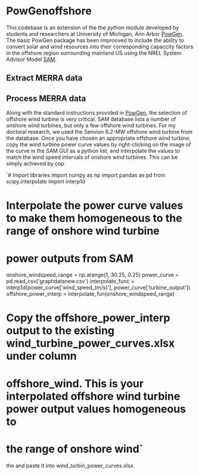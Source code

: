 # PowGenoffshore

This codebase is an extension of the the python module developed by students and researchers at University of Michigan, Ann Arbor [PowGen](https://github.com/ijbd/powGen). The basic PowGen package has been improoved to include the ability to convert solar and wind resources into their corresponding capaccity factors in the offshore region surrounding mainland US using the NREL System Advisor Model [SAM](https://sam.nrel.gov/).

## Extract MERRA data


## Process MERRA data

Along with the standard instructions provided in [PowGen](https://github.com/ijbd/powGen), the selection of offshore wind turbine is very critical. SAM database lists a number of onshore wind turbines, but only a few offshore wind turbines. For my doctoral research, we used the Senvion 6.2-MW offshore wind turbine from the database. Once you have chosen an appropriate offshore wind turbine, copy the wind turbine power curve values by right-clicking on the image of the curve in the SAM GUI as a python list, and interpolate the values to match the wind speed intervals of onshore wind turbines. This can be simply achieved by cop

`# Import libraries
import numpy as np
import pandas as pd
from scipy.interpolate import interp1d

# Interpolate the power curve values to make them homogeneous to the range of onshore wind turbine
# power outputs from SAM
onshore_windspeed_range = np.arange(1, 30.25, 0.25)
power_curve = pd.read_csv('graphdatanew.csv')
interpolate_func = interp1d(power_curve['wind_speed_(m/s)'], power_curve['turbine_output'])
offshore_power_interp = interpolate_fun(onshore_windspeed_range)

# Copy the offshore_power_interp output to the existing wind_turbine_power_curves.xlsx under column 
# offshore_wind. This is your interpolated offshore wind turbine power output values homogeneous to 
# the range of onshore wind`





the and paste it into wind_turbin_power_curves.xlsx.
